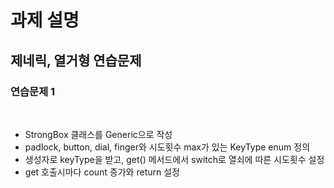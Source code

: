 # 과제 설명

## 제네릭, 열거형 연습문제

### 연습문제 1

<br>

- StrongBox 클래스를 Generic으로 작성
- padlock, button, dial, finger와 시도횟수 max가 있는 KeyType enum 정의
- 생성자로 keyType을 받고, get() 메서드에서 switch로 열쇠에 따른 시도횟수 설정
- get 호출시마다 count 증가와 return 설정
